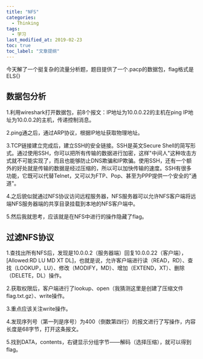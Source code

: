 ```yaml
---
title: "NFS"
categories:
  - Thinking
tags:
  - 学习
last_modified_at: 2019-02-23
toc: true
toc_label: "文章提纲"
---
```



今天解了一个挺复杂的流量分析题，题目提供了一个.pacp的数据包，flag格式是ELS{}

## 数据包分析

1.利用wireshark打开数据包，前8个报文：IP地址为10.0.0.22的主机在ping IP地址为10.0.0.2的主机，传递控制消息。

2.ping通之后，通过ARP协议，根据IP地址获取物理地址。

3.TCP链接建立完成后，建立SSH的安全链接。SSH是英文Secure Shell的简写形式。通过使用SSH，你可以把所有传输的数据进行加密，这样"中间人"这种攻击方式就不可能实现了，而且也能够防止DNS欺骗和IP欺骗。使用SSH，还有一个额外的好处就是传输的数据是经过压缩的，所以可以加快传输的速度。SSH有很多功能，它既可以代替Telnet，又可以为FTP、Pop、甚至为PPP提供一个安全的"通道"。

4.之后貌似就通过NFS协议访问远程服务器，NFS服务器可以允许NFS客户端将远端NFS服务器端的共享目录挂载到本地的NFS客户端中。

5.然后我就思考，应该就是在NFS中进行的操作隐藏了flag。

## 过滤NFS协议

1.查找出所有NFS后，发现是10.0.0.2（服务器端）回复10.0.0.22（客户端），[Allowed:RD LU MD XT DL]，也就是说，允许客户端进行读（READ，RD）、查找（LOOKUP，LU）、修改（MODIFY，MD）、增加（EXTEND，XT）、删除（DELETE，DL）操作。

2.获取权限后，客户端进行了lookup、open（我猜测这里是创建了压缩文件flag.txt.gz）、write操作。

3.重点应该关注write操作。

4.发现序列号（第一列是序号）为400（倒数第四行）的报文进行了写操作，内容长度是68字节，打开这条报文。

5.找到DATA，contents，右键显示分组字节——解码（选择压缩），就可以得到flag。
